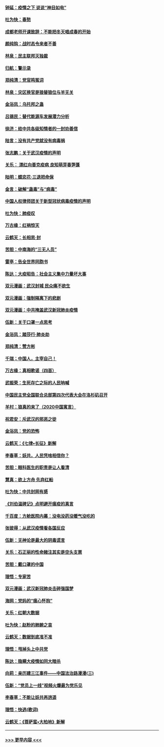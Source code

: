 #### [钟延：疫情之下 说说“神目如电”](../pages/nsc993/n11873121.md?t=02170044) 
#### [吐为快：春愁](../pages/nsc993/n11872801.md?t=02170044) 
#### [成都老师开课致辞：不能把冬天唱成春的开始](../pages/nsc993/n11872653.md?t=02170044) 
#### [颜纯钩：战时态令来者不善](../pages/nsc993/n11872011.md?t=02170044) 
#### [林泉：民主联邦灭独裁](../pages/nsc993/n11870998.md?t=02170044) 
#### [归航：警示录](../pages/nsc993/n11870963.md?t=02170044) 
#### [郑纯清：党官鸣冤词](../pages/nsc993/n11870938.md?t=02170044) 
#### [林泉：灾区换官是狼替狼位与羊无关](../pages/nsc993/n11870896.md?t=02170044) 
#### [金浴凤：乌托邦之蛊](../pages/nsc993/n11870879.md?t=02170044) 
#### [吕锡民：替代能源车发展潜力分析](../pages/nsc993/n11870656.md?t=02170044) 
#### [徐济：给中共各级知情者的一封劝善信](../pages/nsc993/n11868561.md?t=02170044) 
#### [陆言：没有共产党就没有病毒祸](../pages/nsc993/n11868232.md?t=02170044) 
#### [张志鹏：关于武汉疫情的声明](../pages/nsc993/n11867182.md?t=02170044) 
#### [关乐： 漂红向善克疫病 良知萌芽春笋蓬](../pages/nsc993/n11865710.md?t=02170044) 
#### [陆明：蝶恋花‧三退把命保](../pages/nsc993/n11865673.md?t=02170044) 
#### [金言：破解“蛊毒”与“病毒”](../pages/nsc993/n11864103.md?t=02170044) 
#### [中国人权律师团关于新型冠状病毒疫情的声明](../pages/nsc993/n11864249.md?t=02170044) 
#### [吐为快：肺疫叹](../pages/nsc993/n11864027.md?t=02170044) 
#### [万古缘：红祸惊天](../pages/nsc993/n11864079.md?t=02170044) 
#### [云鹤天：长相思‧封](../pages/nsc993/n11864006.md?t=02170044) 
#### [苦胆：中南海的“三无人员”](../pages/nsc993/n11862997.md?t=02170044) 
#### [雷亭：告全世界同胞书](../pages/nsc993/n11862572.md?t=02170044) 
#### [陈达：大疫昭告：社会主义集中力量坏大事](../pages/nsc993/n11859419.md?t=02170044) 
#### [双元漫画：武汉封城 民众痛不欲生](../pages/nsc993/n11859287.md?t=02170044) 
#### [双元漫画：强制隔离下的悲剧](../pages/nsc993/n11859244.md?t=02170044) 
#### [双元漫画：中共掩盖武汉新冠肺炎疫情](../pages/nsc993/n11858249.md?t=02170044) 
#### [伍新：关于口罩一点思考](../pages/nsc993/n11859195.md?t=02170044) 
#### [金浴凤：踏莎行‧肺炎劫](../pages/nsc993/n11858227.md?t=02170044) 
#### [郑纯清：赞方彬](../pages/nsc993/n11856803.md?t=02170044) 
#### [千瑞；中国人，主宰自己！](../pages/nsc993/n11856793.md?t=02170044) 
#### [万古缘：真相歌谣（四首）](../pages/nsc993/n11856263.md?t=02170044) 
#### [武振荣：生死存亡之际的人民呐喊](../pages/nsc993/n11856256.md?t=02170044) 
#### [中国民主党全国联合总部第四次代表大会在洛杉矶召开](../pages/nsc993/n11856344.md?t=02170044) 
#### [羊村：狼真的来了（2020中国寓言）](../pages/nsc993/n11856229.md?t=02170044) 
#### [祝君安：斥武汉的邪恶之徒](../pages/nsc993/n11855861.md?t=02170044) 
#### [金浴凤：党的恐怖](../pages/nsc993/n11855849.md?t=02170044) 
#### [云鹤天：《七律▪长征》新解](../pages/nsc993/n11855479.md?t=02170044) 
#### [李春草：妖共，人民凭啥相信你？](../pages/nsc993/n11855196.md?t=02170044) 
#### [苦胆：眼科医生的职责是让人看清](../pages/nsc993/n11853840.md?t=02170044) 
#### [慧真：欲上方舟 先弃红船](../pages/nsc993/n11853483.md?t=02170044) 
#### [吐为快：中共封网有感](../pages/nsc993/n11852575.md?t=02170044) 
#### [《刘伯温碑记》点明避开瘟疫的真言](../pages/nsc993/n11852128.md?t=02170044) 
#### [千百度：方舱医院内幕：没电没药没暖气没吃的](../pages/nsc993/n11850211.md?t=02170044) 
#### [张彼得：从武汉疫情看各国反应](../pages/nsc993/n11850102.md?t=02170044) 
#### [伍新：无神论是最大的阴毒谎言](../pages/nsc993/n11846129.md?t=02170044) 
#### [关乐：石正丽的性命赌注其实是空头支票](../pages/nsc993/n11846109.md?t=02170044) 
#### [苦胆：戴口罩的中国](../pages/nsc993/n11845576.md?t=02170044) 
#### [理悟：专家苦](../pages/nsc993/n11845564.md?t=02170044) 
#### [双元漫画：武汉新冠肺炎击碎强国梦](../pages/nsc993/n11843320.md?t=02170044) 
#### [海网：党妈的“瘟心怀抱”](../pages/nsc993/n11840740.md?t=02170044) 
#### [关乐：红朝大数据](../pages/nsc993/n11840675.md?t=02170044) 
#### [吐为快：赵粉的肺腑之哀](../pages/nsc993/n11840618.md?t=02170044) 
#### [云鹤天：数据到底准不准](../pages/nsc993/n11840325.md?t=02170044) 
#### [理悟：甩掉头上中共党](../pages/nsc993/n11838826.md?t=02170044) 
#### [陈达：隐瞒大疫情如同大暗杀](../pages/nsc993/n11838771.md?t=02170044) 
#### [向莉：亲历建三江事件——中国法治路漫漫(三)](../pages/nsc993/n11831825.md?t=02170044) 
#### [伍新：“党员上一线”视频火爆最为党乐见](../pages/nsc993/n11838200.md?t=02170044) 
#### [李春草：不能让妖共再逍遥](../pages/nsc993/n11838102.md?t=02170044) 
#### [理悟：快逃(歌词)](../pages/nsc993/n11838083.md?t=02170044) 
#### [云鹤天：《菩萨蛮▪大柏地》新解](../pages/nsc993/n11838059.md?t=02170044) 

----
#### [ >>> 更早内容 <<< ](../indexes/nsc993-earlier.md)
